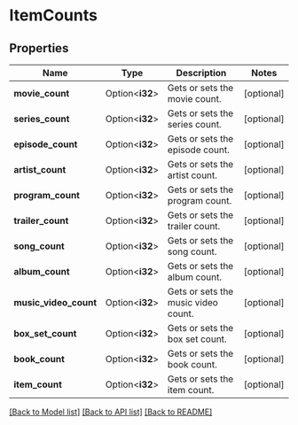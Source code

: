# ItemCounts

## Properties

Name | Type | Description | Notes
------------ | ------------- | ------------- | -------------
**movie_count** | Option<**i32**> | Gets or sets the movie count. | [optional]
**series_count** | Option<**i32**> | Gets or sets the series count. | [optional]
**episode_count** | Option<**i32**> | Gets or sets the episode count. | [optional]
**artist_count** | Option<**i32**> | Gets or sets the artist count. | [optional]
**program_count** | Option<**i32**> | Gets or sets the program count. | [optional]
**trailer_count** | Option<**i32**> | Gets or sets the trailer count. | [optional]
**song_count** | Option<**i32**> | Gets or sets the song count. | [optional]
**album_count** | Option<**i32**> | Gets or sets the album count. | [optional]
**music_video_count** | Option<**i32**> | Gets or sets the music video count. | [optional]
**box_set_count** | Option<**i32**> | Gets or sets the box set count. | [optional]
**book_count** | Option<**i32**> | Gets or sets the book count. | [optional]
**item_count** | Option<**i32**> | Gets or sets the item count. | [optional]

[[Back to Model list]](../README.md#documentation-for-models) [[Back to API list]](../README.md#documentation-for-api-endpoints) [[Back to README]](../README.md)


